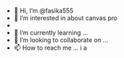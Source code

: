 - 👋 Hi, I’m @fasika555
- 👀 I’m interested in about canvas pro
- 
- 🌱 I’m currently learning ...
- 💞️ I’m looking to collaborate on ...
- 📫 How to reach me ...
i a
<!---
fasika555/fasika555 is a ✨ special ✨ repository because its `README.md` (this file) appears on your GitHub profile.
You can click the Preview link to take a look at your changes.
--->
